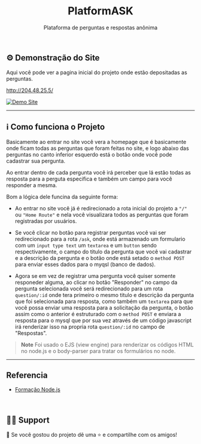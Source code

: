 <h1 align="center">PlatformASK</h2>

<p align="center">
    Plataforma de perguntas e respostas anônima
</p>

<br>

## ⚙ Demonstração do Site

Aqui você pode ver a pagina inicial do projeto onde estão depositadas as perguntas.

<http://204.48.25.5/>

[![Demo Site](https://raw.githubusercontent.com/devliborio/user-images/master/Img/readme_platformask.png?token=GHSAT0AAAAAAB6KUE6DS77K5P7EMMTUYVRCY7AECBQ "Demo Site")](http://204.48.25.5/)

---

## ℹ️ Como funciona o Projeto

Basicamente ao entrar no site você vera a homepage que é basicamente onde ficam todas as perguntas que foram feitas no site, e logo abaixo das perguntas no canto inferior esquerdo está o botão onde você pode cadastrar sua pergunta.

Ao entrar dentro de cada pergunta você irá perceber que lá estão todas as resposta para a perguta especifica e também um campo para você responder a mesma.

Bom a lógica dele funcina da seguinte forma:

- Ao entrar no site você já é redirecionado a rota inicial do projeto a `"/"` ou `"Home Route"` e nela você visualizara todos as perguntas que foram registradas por usuários.

- Se você clicar no botão para registrar perguntas você vai ser redirecionado para a rota `/ask`, onde está armazenado um formulario com um `input type text` um `textarea` e um `button` sendo respectivamente, o campo do titulo da pergunta que você vai cadastrar e a descrição da pergunta e o botão onde está setado o `method POST` para enviar esses dados para o myqsl (banco de dados).

- Agora se em vez de registrar uma pergunta você quiser somente responeder alguma, ao clicar no botão "Responder" no campo da pergunta selecionada você será redirecionado para um rota `question/:id` onde tera primeiro o mesmo titulo e descrição da pergunta que foi selecionada para resposta, como também um `textarea` para que você possa enviar uma resposta para a solicitação da pergunta, o botão assim como o anterior é estruturado com o `method POST` e enviara a resposta para o mysql que por sua vez através de um código javascript irá renderizar isso na propria rota `question/:id` no campo de "Respostas".

> **Note**
> Foi usado o EJS (view engine) para renderizar os códigos HTML no node.js e o body-parser para tratar os formulários no node.
---

## Referencia
- [Formação Node.js](https://www.udemy.com/course/formacao-nodejs/)

<br>

## 🙋‍♂️ Support

💙 Se você gostou do projeto dẽ uma ⭐ e compartilhe com os amigos!
